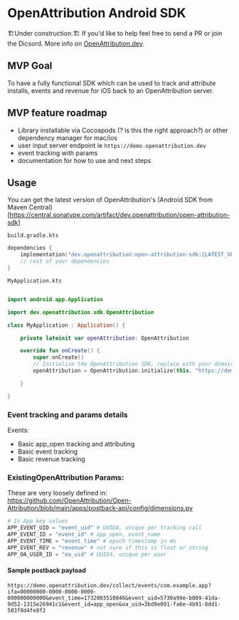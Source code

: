 # OpenAttribution Android SDK

🏗️Under construction.🏗️ If you'd like to help feel free to send a PR or join the Dicsord. More info on [OpenAttribution.dev](https://openattribution.dev).


## MVP Goal

To have a fully functional SDK which can be used to track and attribute installs, events and revenue for iOS back to an OpenAttribution server.

## MVP feature roadmap

- Library installable via Cocoapods (? is this the right approach?) or other dependency manager for mac/ios
- user input server endpoint ie `https://demo.openattribution.dev`
- event tracking with params
- documentation for how to use and next steps

## Usage

You can get the latest version of OpenAttribution's (Android SDK from Maven Central)[https://central.sonatype.com/artifact/dev.openattribution/open-attribution-sdk]

`build.gradle.kts`
```kotlin 
dependencies {
    implementation("dev.openattribution:open-attribution-sdk:{LATEST_VERSION}")
    // rest of your dependencies
}
```

`MyApplication.kts`
```kotlin

import android.app.Application

import dev.openattribution.sdk.OpenAttribution

class MyApplication : Application() {

    private lateinit var openAttribution: OpenAttribution

    override fun onCreate() {
        super.onCreate()
        // Initialize the OpenAttribution SDK, replace with your domain
        openAttribution = OpenAttribution.initialize(this, "https://demo.openattribution.dev")

    }

}

```


### Event tracking and params details
Events:
- Basic app_open tracking and attributing
- Basic event tracking
- Basic revenue tracking

### ExistingOpenAttribution Params:

These are very loosely defined in:
https://github.com/OpenAttribution/Open-Attribution/blob/main/apps/postback-api/config/dimensions.py

```python
# In App key values
APP_EVENT_UID = "event_uid" # UUID4, unique per tracking call
APP_EVENT_ID = "event_id" # app_open, event_name
APP_EVENT_TIME = "event_time" # epoch timestamp in ms
APP_EVENT_REV = "revenue" # not sure if this is float or string
APP_OA_USER_ID = "oa_uid" # UUID4, unique per user
```

#### Sample postback payload
```
https://demo.openattribution.dev/collect/events/com.example.app?ifa=00000000-0000-0000-0000-000000000000&event_time=1732003510046&event_uid=5730a99e-b009-41da-9d52-1315e26941c1&event_id=app_open&oa_uid=3bd9e091-fa6e-4b91-8dd1-503f8d4fe8f2
```

